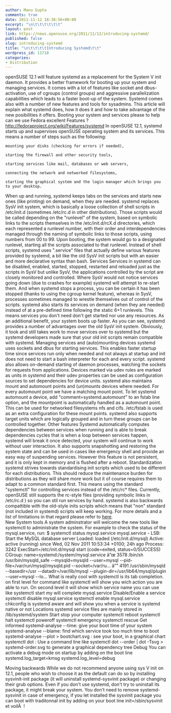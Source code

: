 ```yaml
---
author: Manu Gupta
comments: true
date: 2011-11-12 18:38:56+00:00
excerpt: "\n\t\t\t\t\t\t"
layout: post
link: https://news.opensuse.org/2011/11/12/introducing-systemd/
published: false
slug: introducing-systemd
title: "\n\t\t\t\tIntroducing Systemd\t\t"
wordpress_id: 11718
categories:
- Distribution
---
```

openSUSE 12.1 will feature systemd as a replacement for the System V init daemon. It provides a better framework for booting up your system and managing services. It comes with a lot of features like socket and dbus-activation, use of cgroups (control groups) and aggressive parallelization capabilities which leads to a faster boot-up of the system. Systemd comes also with a number of new features and tools for sysadmins. This article will explain what systemd does, how it does it and how to take advantage of the new posibilities it offers.
Booting your system and services
please to help can we use Fedora excellent Features ?
http://fedoraproject.org/wiki/Features/systemd
In openSUSE 12.1, systemd starts up and supervises openSUSE operating system and its services. This means a number of steps such as the following:

    mounting your disks (checking for errors if needed),

    starting the firewall and other security tools,

    starting services like mail, databases or web servers,

    connecting the network and networked filesystems,

    starting the graphical system and the login manager which brings you to your desktop.

When up and running, systemd keeps tabs on the services and starts new ones (like printing) on demand, when they are needed.
systemd replaces SysV init system, which is basically a loose collection of shell scripts in /etc/init.d (sometimes /etc/rc.d in other distributions). Those scripts would be called depending on the "runlevel" of the system, based on symbolic links to the scripts themselves in the /etc/init.d/rcX.d directories, which each represented a runlevel number, with their order and interdependencies managed through the naming of symbolic links to those scripts, using numbers from 00 to 99. Upon booting, the system would go to a designated runlevel, starting all the scripts associated to that runlevel.
Instead of shell scripts, systemd uses ".service" files that actually define various features provided by systemd, a bit like the old SysV init scripts but with an easier and more declarative syntax than bash.
Services 
Services in systemd can be disabled, enabled, started, stopped, restarted and reloaded just as the scripts in SysV but unlike SysV, the applications controlled by the script are closely monitored and controlled. Where SysV would not notice services going down (due to crashes for example) systemd will attempt to re-start them. And when systemd stops a process, you can be certain it has been stopped (thanks to using the cgroup kernel feature), whereas in SysV, processes sometimes managed to wrestle themselves out of control of the scripts. systemd also starts its services on demand (when they are needed) instead of at a pre-defined time following the static 6+1 runlevels. This means services you don't need don't get started nor use any resources. As an additional benefit, your system boots up faster.
As you can see, systemd provides a number of advantages over the old SysV init system. Obviously, it took and still takes work to move services over to systemd but the systemd developers made sure that your old init scripts remain compatible with systemd. 
Managing services and (auto)mounting devices
systemd uses sockets and dbus for starting services. This enables faster startup time since services run only when needed and not always at startup and init does not need to start a bash interpreter for each and every script. systemd also allows on-demand starting of daemon processes, watching the sockets for requests from applications. 
Devices marked via udev rules are marked as units in systemd and their udev properties can be used as configuration sources to set dependencies for device units. systemd also maintains mount and automount points and (un)mounts devices where needed.  For every automount point we have a matching mount point. To let systemd automount a device, add "comment=systemd.automount" to an fstab line option, and the mountpoint is automatically handled as a automount point. This can be used for networked filesystems nfs and cifs. /etc/fstab is used as an extra configuration for these mount points. systemd also supports target units which are logically grouped and in turn these groups can be controlled together.
Other features
Systemd automatically computes dependencies between services when running and is able to break dependencies cycles that is  when a loop between services happen, systemd will break it once detected, your system will continue to work without user interaction. It also supports snapshotting and restoring the system state and can be used in cases like emergency shell and provide an easy way of suspending services. However this feature is not persistent, and it is only kept in memory and is flushed after a reboot.
Standardization
systemd strives towards standardising init scripts which used to be different for each distributions. This should reduce the maintenance burden for distributions as they will share more work but it of course requires them to adapt to a common standard first. This means using the standard "systemctl" for controlling services instead of the /etc/rc* files. Currently, openSUSE still supports the rc-style files (providing symbolic links in /etc/rc.d ) so you can stil run services by hand. systemd is also backwards compattible with the old-style inits scripts which means that "non" standard (not included in systemd) scripts will keep working. For more details and a list of limitations in that regard please refer to [here](www.freedesktop.org/wiki/Software/systemd/Incompatibilities).  
New System tools
A system adminstrator will welcome the new tools like systemctl to administrate the system. For example to check the status of the mysql.service, run:
$ systemctl status mysql.service
mysql.service - LSB: Start the MySQL database server
          Loaded: loaded (/etc/init.d/mysql)
          Active: active (running) since Wed, 02 Nov 2011 10:53:34 +0100; 24h ago
         Process: 3242 ExecStart=/etc/init.d/mysql start (code=exited, status=0/SUCCESS)
          CGroup: name=systemd:/system/mysql.service
                  â”œ 3578 /bin/sh /usr/bin/mysqld_safe --mysqld=mysqld --user=mysql --pid-file=/var/run/mysql/mysqld.pid --socket=/var/ru...
                  â”” 4191 /usr/sbin/mysqld --basedir=/usr --datadir=/var/lib/mysql --plugin-dir=/usr/lib64/mysql/plugin --user=mysql --lo...
What is really cool with systemctl is its tab completion. on first level for command like systemctl will show you wich action you are able to run. On second level it will show which service name you can use like systemctl start my will complete mysql.service
    Disable/Enable a service
    systemctl disable mysql.service 
    systemctl enable mysql.service  
    chkconfig is systemd aware and will show you when a service is systemd native or not
    Locations 
    systemd service files are mainly stored in /lib/systemd/system
    Start stop your computer
    systemctl reboot 
    systemctl halt
    systemctl poweroff
    systemctl emergency
    systemctl rescue
    Get informed 
    systemd-analyse --time: give your boot time of your system
    systemd-analyse --blame: find which service took too much time to boot
    systemd-analyse --plot > bootchart.svg : see your boot, in a graphical chart
    systemctl dot : Use a command line like systemctl dot --order |  dot -Tsvg > systemd-order.svg to generate a graphical dependency tree
    Debug 
    You can activate a debug mode on startup by adding on the boot line
    systemd.log_target=kmsg systemd.log_level=debug 
    
Moving backwards
While we do not recommend anyone using sys V init on 12.1, people who wish to choose it as the default can do so by installing sysvinit-init package (it will uninstall systemd-sysvinit package) or changing their grub options. Even if you don't use systemd, don't try to uninstall its package, it might break your system. You don't need to remove systemd-sysvinit in case of emergency, if you let installed the sysvinit package you can boot with traditonnal init by adding on your boot line init=/sbin/sysvinit et voilÃ  !		
